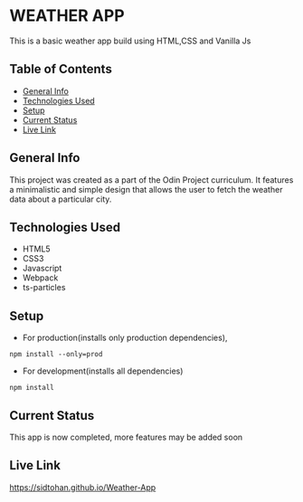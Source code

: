 # WEATHER APP 
This is a basic weather app build using HTML,CSS and Vanilla Js

## Table of Contents 
* [General Info](#general-info)
* [Technologies Used](#technologies-used)
* [Setup](#setup)
* [Current Status](#current-status)
* [Live Link](#live-link)

## General Info 
This project was created as a part of the Odin Project curriculum. It features a minimalistic and simple design that allows the user to fetch the weather data about a particular city.

## Technologies Used
- HTML5
- CSS3
- Javascript 
- Webpack 
- ts-particles

## Setup 
- For production(installs only production dependencies), 
```
npm install --only=prod
```
- For development(installs all dependencies)
```
npm install
```

## Current Status  
This app is now completed, more features may be added soon

## Live Link
https://sidtohan.github.io/Weather-App
